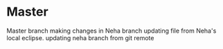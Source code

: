 # Master
Master branch
making changes in Neha branch
updating file from Neha's local eclipse.
updating neha branch from git remote
